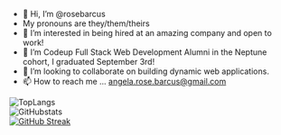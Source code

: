 - 👋 Hi, I’m @rosebarcus
- My pronouns are they/them/theirs
- 👀 I’m interested in being hired at an amazing company and open to work!
- 🌱 I’m Codeup Full Stack Web Development Alumni in the Neptune cohort, I graduated September 3rd!
- 💞️ I’m looking to collaborate on building dynamic web applications. 
- 📫 How to reach me ... angela.rose.barcus@gmail.com


![TopLangs](https://github-readme-stats.vercel.app/api/top-langs/?username=rosebarcus&theme=tokyonight)
<br>
![GitHubstats](https://github-readme-stats.vercel.app/api?username=rosebarcus&show_icons=true)
<br>
[![GitHub Streak](https://github-readme-streak-stats.herokuapp.com/?user=rosebarcus&theme=dark)](https://git.io/streak-stats)


<!---
rosebarcus/rosebarcus is a ✨ special ✨ repository because its `README.md` (this file) appears on your GitHub profile.
You can click the Preview link to take a look at your changes.
--->
